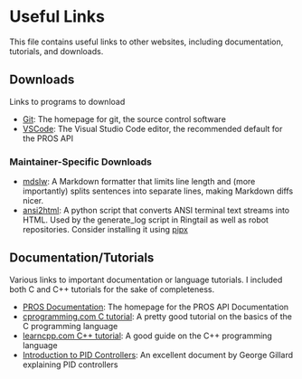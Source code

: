 # Useful Links

This file contains useful links to other websites, including documentation,
tutorials, and downloads.

## Downloads

Links to programs to download

- [Git](https://git-scm.com/):
  The homepage for git, the source control software
- [VSCode](https://code.visualstudio.com/):
  The Visual Studio Code editor, the recommended default for the PROS API

### Maintainer-Specific Downloads

- [mdslw](https://github.com/razziel89/mdslw):
  A Markdown formatter that limits line length and (more importantly) splits
  sentences into separate lines, making Markdown diffs nicer.
- [ansi2html](https://github.com/pycontribs/ansi2html):
  A python script that converts ANSI terminal text streams into HTML.
  Used by the generate_log script in Ringtail as well as robot repositories.
  Consider installing it using [pipx](https://pipx.pypa.io/latest/)

## Documentation/Tutorials

Various links to important documentation or language tutorials.
I included both C and C++ tutorials for the sake of completeness.

- [PROS Documentation](https://pros.cs.purdue.edu/v5/pros-4/index.html):
  The homepage for the PROS API Documentation
- [cprogramming.com C tutorial](https://www.cprogramming.com/tutorial/c-tutorial.html?inl=hp):
  A pretty good tutorial on the basics of the C programming language
- [learncpp.com C++ tutorial](https://www.cprogramming.com/tutorial/c-tutorial.html?inl=hp):
  A good guide on the C++ programming language
- [Introduction to PID Controllers](https://www.georgegillard.com/component/osdownloads/download/robotics/introduction-to-pid-controllers-2nd-edition):
  An excellent document by George Gillard explaining PID controllers
